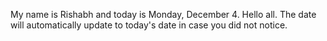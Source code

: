 My name is Rishabh and today is Monday, December 4. Hello all. The date will automatically update to today's date in case you did not notice.
